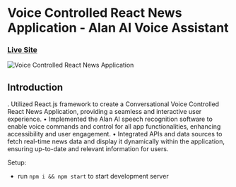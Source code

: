 # Voice Controlled React News Application - Alan AI Voice Assistant

### [Live Site](https://alan-news-app.netlify.app/)

![Voice Controlled React News Application](https://i.ibb.co/SVyK6Nh/Screenshot-2020-08-03-at-21-24-23.png)

## Introduction

. Utilized React.js framework to create a Conversational Voice Controlled React News Application, providing a seamless
and interactive user experience.
• Implemented the Alan AI speech recognition software to enable voice commands and control for all app functionalities,
enhancing accessibility and user engagement.
• Integrated APIs and data sources to fetch real-time news data and display it dynamically within the application,
ensuring up-to-date and relevant information for users.

Setup:
- run ```npm i && npm start``` to start development server
